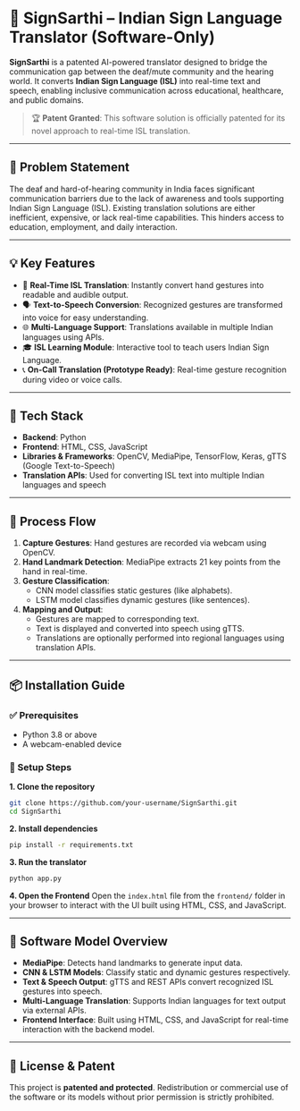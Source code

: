 # 🤝 SignSarthi – Indian Sign Language Translator (Software-Only)

**SignSarthi** is a patented AI-powered translator designed to bridge the communication gap between the deaf/mute community and the hearing world. It converts **Indian Sign Language (ISL)** into real-time text and speech, enabling inclusive communication across educational, healthcare, and public domains.

> 🏆 **Patent Granted**: This software solution is officially patented for its novel approach to real-time ISL translation.

---

## 🧩 Problem Statement

The deaf and hard-of-hearing community in India faces significant communication barriers due to the lack of awareness and tools supporting Indian Sign Language (ISL). Existing translation solutions are either inefficient, expensive, or lack real-time capabilities. This hinders access to education, employment, and daily interaction.

---

## 💡 Key Features

- 🔄 **Real-Time ISL Translation**: Instantly convert hand gestures into readable and audible output.
- 🗣 **Text-to-Speech Conversion**: Recognized gestures are transformed into voice for easy understanding.
- 🌐 **Multi-Language Support**: Translations available in multiple Indian languages using APIs.
- 🎓 **ISL Learning Module**: Interactive tool to teach users Indian Sign Language.
- 📞 **On-Call Translation (Prototype Ready)**: Real-time gesture recognition during video or voice calls.

---

## 🧠 Tech Stack

- **Backend**: Python  
- **Frontend**: HTML, CSS, JavaScript  
- **Libraries & Frameworks**: OpenCV, MediaPipe, TensorFlow, Keras, gTTS (Google Text-to-Speech)  
- **Translation APIs**: Used for converting ISL text into multiple Indian languages and speech  

---

## 🔁 Process Flow

1. **Capture Gestures**: Hand gestures are recorded via webcam using OpenCV.
2. **Hand Landmark Detection**: MediaPipe extracts 21 key points from the hand in real-time.
3. **Gesture Classification**: 
   - CNN model classifies static gestures (like alphabets).
   - LSTM model classifies dynamic gestures (like sentences).
4. **Mapping and Output**:
   - Gestures are mapped to corresponding text.
   - Text is displayed and converted into speech using gTTS.
   - Translations are optionally performed into regional languages using translation APIs.

---

## 📦 Installation Guide

### ✅ Prerequisites
- Python 3.8 or above
- A webcam-enabled device

### 🔧 Setup Steps

**1. Clone the repository**
```bash
git clone https://github.com/your-username/SignSarthi.git
cd SignSarthi
```

**2. Install dependencies**
```bash
pip install -r requirements.txt
```

**3. Run the translator**
```bash
python app.py
```

**4. Open the Frontend**
Open the `index.html` file from the `frontend/` folder in your browser to interact with the UI built using HTML, CSS, and JavaScript.

---

## 🧠 Software Model Overview

- **MediaPipe**: Detects hand landmarks to generate input data.
- **CNN & LSTM Models**: Classify static and dynamic gestures respectively.
- **Text & Speech Output**: gTTS and REST APIs convert recognized ISL gestures into speech.
- **Multi-Language Translation**: Supports Indian languages for text output via external APIs.
- **Frontend Interface**: Built using HTML, CSS, and JavaScript for real-time interaction with the backend model.

---

## 📜 License & Patent

This project is **patented and protected**. Redistribution or commercial use of the software or its models without prior permission is strictly prohibited.
